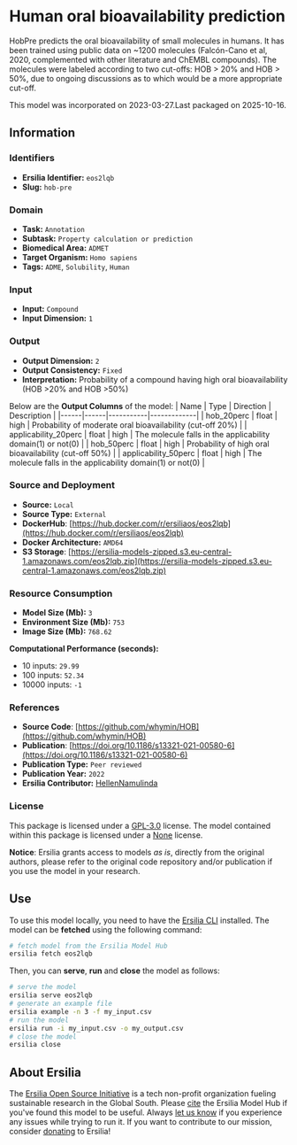 # Human oral bioavailability prediction

HobPre predicts the oral bioavailability of small molecules in humans. It has been trained using public data on ~1200 molecules (Falcón-Cano et al, 2020, complemented with other literature and ChEMBL compounds). The molecules were labeled according to two cut-offs: HOB > 20% and HOB > 50%, due to ongoing discussions as to which would be a more appropriate cut-off.

This model was incorporated on 2023-03-27.Last packaged on 2025-10-16.

## Information
### Identifiers
- **Ersilia Identifier:** `eos2lqb`
- **Slug:** `hob-pre`

### Domain
- **Task:** `Annotation`
- **Subtask:** `Property calculation or prediction`
- **Biomedical Area:** `ADMET`
- **Target Organism:** `Homo sapiens`
- **Tags:** `ADME`, `Solubility`, `Human`

### Input
- **Input:** `Compound`
- **Input Dimension:** `1`

### Output
- **Output Dimension:** `2`
- **Output Consistency:** `Fixed`
- **Interpretation:** Probability of a compound having high oral bioavailability (HOB >20% and HOB >50%)

Below are the **Output Columns** of the model:
| Name | Type | Direction | Description |
|------|------|-----------|-------------|
| hob_20perc | float | high | Probability of moderate oral bioavailability (cut-off 20%) |
| applicability_20perc | float | high | The molecule falls in the applicability domain(1) or not(0) |
| hob_50perc | float | high | Probability of high oral bioavailability (cut-off 50%) |
| applicability_50perc | float | high | The molecule falls in the applicability domain(1) or not(0) |


### Source and Deployment
- **Source:** `Local`
- **Source Type:** `External`
- **DockerHub**: [https://hub.docker.com/r/ersiliaos/eos2lqb](https://hub.docker.com/r/ersiliaos/eos2lqb)
- **Docker Architecture:** `AMD64`
- **S3 Storage**: [https://ersilia-models-zipped.s3.eu-central-1.amazonaws.com/eos2lqb.zip](https://ersilia-models-zipped.s3.eu-central-1.amazonaws.com/eos2lqb.zip)

### Resource Consumption
- **Model Size (Mb):** `3`
- **Environment Size (Mb):** `753`
- **Image Size (Mb):** `768.62`

**Computational Performance (seconds):**
- 10 inputs: `29.99`
- 100 inputs: `52.34`
- 10000 inputs: `-1`

### References
- **Source Code**: [https://github.com/whymin/HOB](https://github.com/whymin/HOB)
- **Publication**: [https://doi.org/10.1186/s13321-021-00580-6](https://doi.org/10.1186/s13321-021-00580-6)
- **Publication Type:** `Peer reviewed`
- **Publication Year:** `2022`
- **Ersilia Contributor:** [HellenNamulinda](https://github.com/HellenNamulinda)

### License
This package is licensed under a [GPL-3.0](https://github.com/ersilia-os/ersilia/blob/master/LICENSE) license. The model contained within this package is licensed under a [None](LICENSE) license.

**Notice**: Ersilia grants access to models _as is_, directly from the original authors, please refer to the original code repository and/or publication if you use the model in your research.


## Use
To use this model locally, you need to have the [Ersilia CLI](https://github.com/ersilia-os/ersilia) installed.
The model can be **fetched** using the following command:
```bash
# fetch model from the Ersilia Model Hub
ersilia fetch eos2lqb
```
Then, you can **serve**, **run** and **close** the model as follows:
```bash
# serve the model
ersilia serve eos2lqb
# generate an example file
ersilia example -n 3 -f my_input.csv
# run the model
ersilia run -i my_input.csv -o my_output.csv
# close the model
ersilia close
```

## About Ersilia
The [Ersilia Open Source Initiative](https://ersilia.io) is a tech non-profit organization fueling sustainable research in the Global South.
Please [cite](https://github.com/ersilia-os/ersilia/blob/master/CITATION.cff) the Ersilia Model Hub if you've found this model to be useful. Always [let us know](https://github.com/ersilia-os/ersilia/issues) if you experience any issues while trying to run it.
If you want to contribute to our mission, consider [donating](https://www.ersilia.io/donate) to Ersilia!
